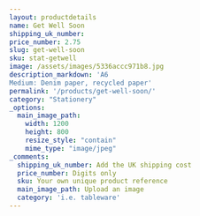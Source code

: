 ```yaml
---
layout: productdetails
name: Get Well Soon
shipping_uk_number: 
price_number: 2.75
slug: get-well-soon
sku: stat-getwell
image: /assets/images/5336accc971b8.jpg
description_markdown: 'A6
Medium: Denim paper, recycled paper'
permalink: '/products/get-well-soon/'
category: "Stationery"
_options:
  main_image_path:
    width: 1200
    height: 800
    resize_style: "contain"
    mime_type: "image/jpeg"
_comments:
  shipping_uk_number: Add the UK shipping cost
  price_number: Digits only
  sku: Your own unique product reference
  main_image_path: Upload an image
  category: 'i.e. tableware'
---
```

